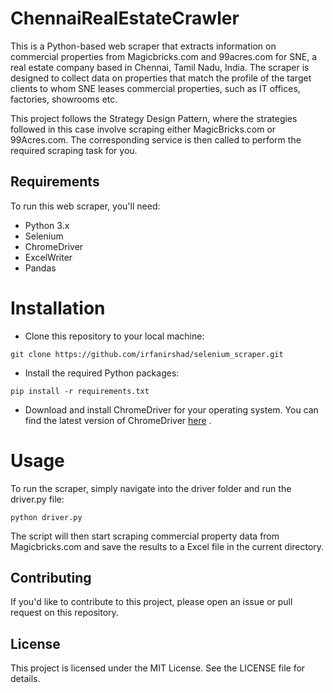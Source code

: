 # ChennaiRealEstateCrawler

This is a Python-based web scraper that extracts information on commercial properties from Magicbricks.com and 99acres.com for SNE, a real estate company based in Chennai, Tamil Nadu, India. The scraper is designed to collect data on properties that match the profile of the target clients to whom SNE leases commercial properties, such as IT offices, factories, showrooms etc.

This project follows the Strategy Design Pattern, where the strategies followed in this case involve scraping either MagicBricks.com or 99Acres.com. The corresponding service is then called to perform the required scraping task for you.

## Requirements

To run this web scraper, you'll need:

- Python 3.x
- Selenium
- ChromeDriver
- ExcelWriter
- Pandas

# Installation

* Clone this repository to your local machine:
```
git clone https://github.com/irfanirshad/selenium_scraper.git

```

* Install the required Python packages:
```
pip install -r requirements.txt

```

* Download and install ChromeDriver for your operating system. You can find the latest version of ChromeDriver [here](https://sites.google.com/chromium.org/driver/) .


# Usage

To run the scraper, simply navigate into the driver folder and run the driver.py file:
```
python driver.py
```

The script will then start scraping commercial property data from Magicbricks.com  and save the results to a Excel file in the current directory.


## Contributing

If you'd like to contribute to this project, please open an issue or pull request on this repository.


## License

This project is licensed under the MIT License. See the LICENSE file for details.
